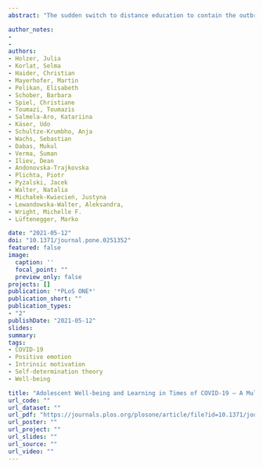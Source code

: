 ```yaml
---
abstract: "The sudden switch to distance education to contain the outbreak of the COVID-19 pandemic has fundamentally altered adolescents’ lives around the globe. The present research aims to identify psychological characteristics that relate to adolescents’ well-being in terms of positive emotion and intrinsic learning motivation, and key characteristics of their learning behavior in a situation of unplanned, involuntary distance education. Following Self-Determination Theory, experienced competence, autonomy, and relatedness were assumed to relate to active learning behavior (i.e., engagement and persistence), and negatively relate to passive learning behavior (i.e., procrastination), mediated via positive emotion and intrinsic learning motivation. Data were collected via online questionnaires in altogether eight countries from Europe, Asia, and North America (N = 25,305) and comparable results across countries were expected. Experienced competence was consistently found to relate to positive emotion and intrinsic learning motivation, and, in turn, active learning behavior in terms of engagement and persistence. The study results further highlight the role of perceived relatedness for positive emotion. The high proportions of explained variance speak in favor of taking these central results into account when designing distance education in times of COVID-19."

author_notes:
- 
- 
authors:
- Holzer, Julia  
- Korlat, Selma  
- Haider, Christian  
- Mayerhofer, Martin  
- Pelikan, Elisabeth
- Schober, Barbara 
- Spiel, Christiane 
- Toumazi, Toumazis 
- Salmela-Aro, Katariina  
- Käser, Udo
- Schultze-Krumbho, Anja
- Wachs, Sebastian
- Dabas, Mukul
- Verma, Suman 
- Iliev, Dean
- Andonovska-Trajkovska
- Plichta, Piotr 
- Pyżalski, Jacek
- Walter, Natalia
- Michałek-Kwiecień, Justyna
- Lewandowska-Walter, Aleksandra, 
- Wright, Michelle F. 
- Lüftenegger, Marko

date: "2021-05-12"
doi: "10.1371/journal.pone.0251352"
featured: false
image: 
  caption: ''
  focal_point: ""
  preview_only: false
projects: []
publication: '*PLoS ONE*'
publication_short: ""
publication_types:
- "2"
publishDate: "2021-05-12"
slides: 
summary:
tags:
- COVID-19
- Positive emotion
- Intrinsic motivation
- Self-determination theory 
- Well-being

title: "Adolescent Well-being and Learning in Times of COVID-19 – A Multi-country Study of Basic Psychological Need Satisfaction, Learning Behavior, and the Mediating Roles of Positive Emotion and Intrinsic Motivation."
url_code: ""
url_dataset: ""
url_pdf: "https://journals.plos.org/plosone/article/file?id=10.1371/journal.pone.0251352&type=printable"
url_poster: ""
url_project: ""
url_slides: ""
url_source: ""
url_video: ""
---
```

